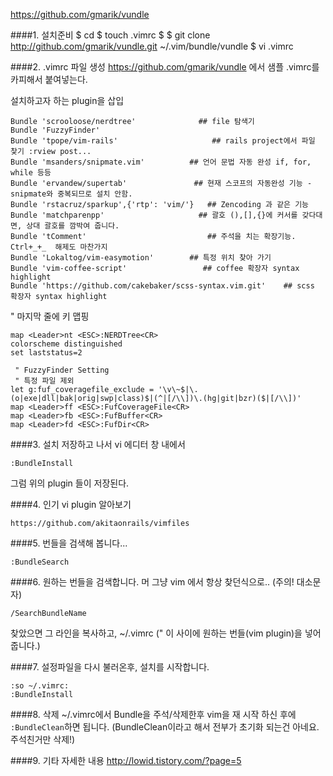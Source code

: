 https://github.com/gmarik/vundle

####1. 설치준비
    $ cd
    $ touch .vimrc
    $ 
    $ git clone http://github.com/gmarik/vundle.git ~/.vim/bundle/vundle
    $ vi .vimrc

####2. .vimrc 파일 생성
https://github.com/gmarik/vundle 에서 샘플 .vimrc를 카피해서 붙여넣는다.

설치하고자 하는 plugin을 삽입

    Bundle 'scrooloose/nerdtree'              ## file 탐색기
    Bundle 'FuzzyFinder'
    Bundle 'tpope/vim-rails'                     ## rails project에서 파일 찿기 :rview post...
    Bundle 'msanders/snipmate.vim'          ## 언어 문법 자동 완성 if, for, while 등등
    Bundle 'ervandew/supertab'               ## 현재 스코프의 자동완성 기능 - snipmate와 중복되므로 설치 안함.
    Bundle 'rstacruz/sparkup',{'rtp': 'vim/'}   ## Zencoding 과 같은 기능
    Bundle 'matchparenpp'                     ## 괄호 (),[],{}에 커서를 갖다대면, 상대 괄호를 깜박여 줍니다.
    Bundle 'tComment'                           ## 주석을 치는 확장기능. Ctrl+_+_  해제도 마찬가지
    Bundle 'Lokaltog/vim-easymotion'        ## 특정 위치 찾아 가기
    Bundle 'vim-coffee-script'                 ## coffee 확장자 syntax highlight
    Bundle 'https://github.com/cakebaker/scss-syntax.vim.git'    ## scss 확장자 syntax highlight

" 마지막 줄에 키 맵핑

    map <Leader>nt <ESC>:NERDTree<CR>
    colorscheme distinguished
    set laststatus=2

     " FuzzyFinder Setting
     " 특정 파일 제외
    let g:fuf_coveragefile_exclude = '\v\~$|\.(o|exe|dll|bak|orig|swp|class)$|(^|[/\\])\.(hg|git|bzr)($|[/\\])'
    map <Leader>ff <ESC>:FufCoverageFile<CR>
    map <Leader>fb <ESC>:FufBuffer<CR>
    map <Leader>fd <ESC>:FufDir<CR>


####3. 설치
저장하고 나서 vi 에디터 창 내에서

    :BundleInstall

 
그럼 위의 plugin 들이 저장된다.


####4. 인기 vi plugin 알아보기

    https://github.com/akitaonrails/vimfiles


####5. 번들을 검색해 봅니다...

    :BundleSearch


####6. 원하는 번들을 검색합니다. 
머 그냥 vim 에서 항상 찾던식으로.. (주의! 대소문자)

    /SearchBundleName

찾았으면 그 라인을 복사하고,  ~/.vimrc (" 이 사이에 원하는 번들(vim plugin)을 넣어줍니다.)


####7. 설정파일을 다시 불러온후, 설치를 시작합니다.

    :so ~/.vimrc:
    :BundleInstall


####8. 삭제 
~/.vimrc에서 Bundle을 주석/삭제한후 vim을 재 시작 하신 후에
`:BundleClean`하면 됩니다. 
(BundleClean이라고 해서 전부가 초기화 되는건 아네요. 주석친거만 삭제!)


####9. 기타 자세한 내용 
    http://lowid.tistory.com/?page=5
